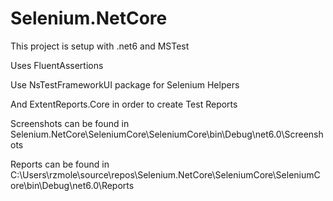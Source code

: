 # Selenium.NetCore

This project is setup with .net6 and MSTest

Uses FluentAssertions 

Use NsTestFrameworkUI package for Selenium Helpers

And ExtentReports.Core in order to create Test Reports



Screenshots can be found in Selenium.NetCore\SeleniumCore\SeleniumCore\bin\Debug\net6.0\Screenshots

Reports can be found in C:\Users\rzmole\source\repos\Selenium.NetCore\SeleniumCore\SeleniumCore\bin\Debug\net6.0\Reports
